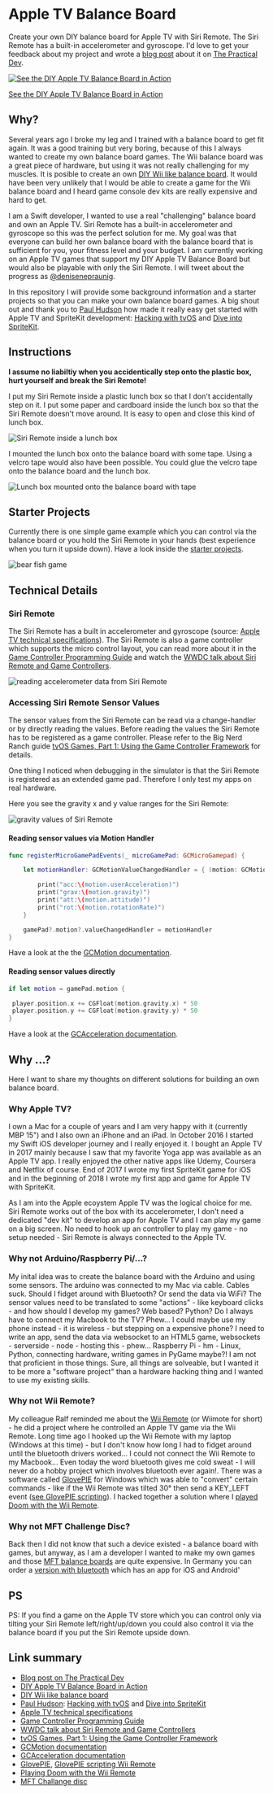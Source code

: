 # Apple TV Balance Board
Create your own DIY balance board for Apple TV with Siri Remote. The Siri Remote has a built-in accelerometer and gyroscope. I'd love to get your feedback about my project and wrote a [blog post](https://dev.to/denisenepraunig/diy-apple-tv-balance-board--2m9o) about it on [The Practical Dev](https://dev.to/).

[![See the DIY Apple TV Balance Board in Action](http://img.youtube.com/vi/5PygsgZDwFk/0.jpg)](https://www.youtube.com/watch?v=5PygsgZDwFk)

[See the DIY Apple TV Balance Board in Action](https://www.youtube.com/watch?v=5PygsgZDwFk)

## Why?
Several years ago I broke my leg and I trained with a balance board to get fit again. It was a good training but very boring, because of this I always wanted to create my own balance board games. The Wii balance board was a great piece of hardware, but using it was not really challenging for my muscles. It is posible to create an own [DIY Wii like balance board](http://www.instructables.com/id/Make-your-own-Balance-Board-and-be-on-your-way-to/). It would have been very unlikely that I would be able to create a game for the Wii balance board and I heard game console dev kits are really expensive and hard to get. 

I am a Swift developer, I wanted to use a real "challenging" balance board and own an Apple TV. Siri Remote has a built-in accelerometer and gyroscope so this was the perfect solution for me. My goal was that everyone can build her own balance board with the balance board that is sufficient for you, your fitness level and your budget. I am currently working on an Apple TV games that support my DIY Apple TV Balance Board but would also be playable with only the Siri Remote. I will tweet about the progress as [@denisenepraunig](https://twitter.com/denisenepraunig).

In this repository I will provide some background information and a starter projects so that you can make your own balance board games. A big shout out and thank you to [Paul Hudson](https://twitter.com/twostraws) how made it really easy get started with Apple TV and SpriteKit development: [Hacking with tvOS](https://www.hackingwithswift.com/store/hacking-with-tvos) and [Dive into SpriteKit](https://www.hackingwithswift.com/store/dive-into-spritekit).

## Instructions
**I assume no liabiltiy when you accidentically step onto the plastic box, hurt yourself and break the Siri Remote!**

I put my Siri Remote inside a plastic lunch box so that I don't accidentally step on it. I put some paper and cardboard inside the lunch box so that the Siri Remote doesn't move around. It is easy to open and close this kind of lunch box.

![Siri Remote inside a lunch box](pictures/siri-remote-in-a-lunchbox.jpg)

I mounted the lunch box onto the balance board with some tape. Using a velcro tape would also have been possible. You could glue the velcro tape onto the balance board and the lunch box. 

![Lunch box mounted onto the balance board with tape](pictures/lunchbox-on-balance-board.jpg)

## Starter Projects
Currently there is one simple game example which you can control via the balance board or you hold the Siri Remote in your hands (best experience when you turn it upside down). Have a look inside the [starter projects](starter-projects/README.md).

![bear fish game](pictures/bear-fish-new.png)

## Technical Details
### Siri Remote
The Siri Remote has a built in accelerometer and gyroscope (source: [Apple TV technical specifications](https://support.apple.com/kb/SP724?locale=en_US)). The Siri Remote is also a game controller which supports the micro control layout, you can read more about it in the [Game Controller Programming Guide](https://developer.apple.com/library/content/documentation/ServicesDiscovery/Conceptual/GameControllerPG/IncorporatingControllersintoYourDesign/IncorporatingControllersintoYourDesign.html#//apple_ref/doc/uid/TP40013276-CH4-SW6) and watch the [WWDC talk about Siri Remote and Game Controllers](https://developer.apple.com/videos/play/techtalks-apple-tv/4/).

![reading accelerometer data from Siri Remote](pictures/siri-remote-accelerometer.jpg)

### Accessing Siri Remote Sensor Values
The sensor values from the Siri Remote can be read via a change-handler or by directly reading the values. Before reading the values the Siri Remote has to be registered as a game controller. Please refer to the Big Nerd Ranch guide [tvOS Games, Part 1: Using the Game Controller Framework](https://www.bignerdranch.com/blog/tvos-games-part-1-using-the-game-controller-framework/) for details. 

One thing I noticed when debugging in the simulator is that the Siri Remote is registered as an extended game pad. Therefore I only test my apps on real hardware.

Here you see the gravity x and y value ranges for the Siri Remote:

![gravity values of Siri Remote](pictures/gravity-x-y.jpg)

#### Reading sensor values via Motion Handler
```swift
func registerMicroGamePadEvents(_ microGamePad: GCMicroGamepad) {

    let motionHandler: GCMotionValueChangedHandler = { (motion: GCMotion) -> () in

        print("acc:\(motion.userAcceleration)")
        print("grav:\(motion.gravity)")
        print("att:\(motion.attitude)")
        print("rot:\(motion.rotationRate)")
    }

    gamePad?.motion?.valueChangedHandler = motionHandler
}
 ```
 
 Have a look at the the [GCMotion documentation](https://developer.apple.com/documentation/gamecontroller/gcmotion).
 
 #### Reading sensor values directly
 ```swift
 if let motion = gamePad.motion {

  player.position.x += CGFloat(motion.gravity.x) * 50
  player.position.y += CGFloat(motion.gravity.y) * 50
}
```

Have a look at the [GCAcceleration documentation](https://developer.apple.com/documentation/gamecontroller/gcacceleration).

## Why ...?
Here I want to share my thoughts on different solutions for building an own balance board.

### Why Apple TV?
I own a Mac for a couple of years and I am very happy with it (currently MBP 15") and I also own an iPhone and an iPad. In October 2016 I started my Swift iOS developer journey and I really enjoyed it. I bought an Apple TV in 2017 mainly because I saw that my favorite Yoga app was available as an Apple TV app. I really enjoyed the other native apps like Udemy, Coursera and Netflix of course. End of 2017 I wrote my first SpriteKit game for iOS and in the beginning of 2018 I wrote my first app and game for Apple TV with SpriteKit. 

As I am into the Apple ecoystem Apple TV was the logical choice for me. Siri Remote works out of the box with its accelerometer, I don't need a dedicated "dev kit" to develop an app for Apple TV and I can play my game on a big screen. No need to hook up an controller to play my game - no setup needed - Siri Remote is always connected to the Apple TV.

### Why not Arduino/Raspberry Pi/...?
My inital idea was to create the balance board with the Arduino and using some sensors. The arduino was connected to my Mac via cable. Cables suck. Should I fidget around with Bluetooth? Or send the data via WiFi? The sensor values need to be translated to some "actions" - like keyboard clicks - and how should I develop my games? Web based? Python? Do I always have to connect my Macbook to the TV? Phew... I could maybe use my phone instead - it is wireless - but stepping on a expensive phone? I need to write an app, send the data via websocket to an HTML5 game, websockets - serverside - node - hosting this - phew... Raspberry Pi - hm - Linux, Python, connecting hardware, writing games in PyGame maybe?! I am not that proficient in those things. Sure, all things are solveable, but I wanted it to be more a "software project" than a hardware hacking thing and I wanted to use my existing skills.

### Why not Wii Remote?
My colleague Ralf reminded me about the [Wii Remote](https://twitter.com/_rac01/status/966765788840513538) (or Wiimote for short) - he did a project where he controlled an Apple TV game via the Wii Remote. Long time ago I hooked up the Wii Remote with my laptop (Windows at this time) - but I don't know how long I had to fidget around until the bluetooth drivers worked... I could not connect the Wii Remote to my Macbook... Even today the word bluetooth gives me cold sweat - I will never do a hobby project which involves bluetooth ever again!. There was a software called [GlovePIE](https://glovepie.en.softonic.com/) for Windows which was able to "convert" certain commands - like if the Wii Remote was tilted 30° then send a KEY_LEFT event ([see GlovePIE scripting](http://www.instructables.com/id/Wiimote-and-Glovepie/)). I hacked together a solution where I [played Doom with the Wii Remote](https://www.youtube.com/watch?v=Li3dXuHR-UM).

### Why not MFT Challenge Disc?
Back then I did not know that such a device existed - a balance board with games, but anyway, as I am a developer I wanted to make my own games and those [MFT balance boards](https://www.amazon.com/MFT-Challenge-Disc-Fitness-apparel/dp/B001V9KXCY/ref=sr_1_2?ie=UTF8&qid=1519146912&sr=8-2&keywords=mft+disc) are quite expensive. In Germany you can order a [version with bluetooth](https://www.amazon.de/MFT-Trainings-Therapieger%C3%A4t-Challenge-9005/dp/B01ENJARHE/ref=pd_sim_200_6?_encoding=UTF8&psc=1&refRID=XPPZQ1DP6JTNFASMPQ4Z) which has an app for iOS and Android'

## PS
PS: If you find a game on the Apple TV store which you can control only via tilting your Siri Remote left/right/up/down you could also control it via the balance board if you put the Siri Remote upside down.

## Link summary
* [Blog post on The Practical Dev](https://dev.to/denisenepraunig/diy-apple-tv-balance-board--2m9o)
* [DIY Apple TV Balance Board in Action](https://www.youtube.com/watch?v=5PygsgZDwFk)
* [DIY Wii like balance board](http://www.instructables.com/id/Make-your-own-Balance-Board-and-be-on-your-way-to/)
* [Paul Hudson](https://twitter.com/twostraws): [Hacking with tvOS](https://www.hackingwithswift.com/store/hacking-with-tvos) and [Dive into SpriteKit](https://www.hackingwithswift.com/store/dive-into-spritekit)
* [Apple TV technical specifications](https://support.apple.com/kb/SP724?locale=en_US)
* [Game Controller Programming Guide](https://developer.apple.com/library/content/documentation/ServicesDiscovery/Conceptual/GameControllerPG/IncorporatingControllersintoYourDesign/IncorporatingControllersintoYourDesign.html#//apple_ref/doc/uid/TP40013276-CH4-SW6)
* [WWDC talk about Siri Remote and Game Controllers](https://developer.apple.com/videos/play/techtalks-apple-tv/4/)
* [tvOS Games, Part 1: Using the Game Controller Framework](https://www.bignerdranch.com/blog/tvos-games-part-1-using-the-game-controller-framework/)
* [GCMotion documentation](https://developer.apple.com/documentation/gamecontroller/gcmotion)
* [GCAcceleration documentation](https://developer.apple.com/documentation/gamecontroller/gcacceleration)
* [GlovePIE](https://glovepie.en.softonic.com/), [GlovePIE scripting Wii Remote](http://www.instructables.com/id/Wiimote-and-Glovepie/)
* [Playing Doom with the Wii Remote](https://www.youtube.com/watch?v=Li3dXuHR-UM)
* [MFT Challange disc](https://www.amazon.com/MFT-Challenge-Disc-Fitness-apparel/dp/B001V9KXCY/ref=sr_1_2?ie=UTF8&qid=1519146912&sr=8-2&keywords=mft+disc)
